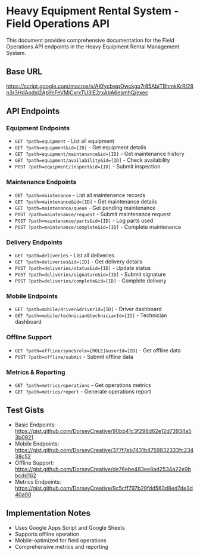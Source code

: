 # Heavy Equipment Rental System - Field Operations API

This document provides comprehensive documentation for the Field Operations API endpoints in the Heavy Equipment Rental Management System.

## Base URL
https://script.google.com/macros/s/AKfycbwpOwckgo7r85AbiTBhmkKrRI28n3r3HdAodxj2ApYeFeVMjCxrxTU3IE2rxAbA6esmhQ/exec

## API Endpoints

### Equipment Endpoints
- `GET ?path=equipment` - List all equipment
- `GET ?path=equipment&id=[ID]` - Get equipment details
- `GET ?path=equipment/maintenance&id=[ID]` - Get maintenance history
- `GET ?path=equipment/availability&id=[ID]` - Check availability
- `POST ?path=equipment/inspect&id=[ID]` - Submit inspection

### Maintenance Endpoints
- `GET ?path=maintenance` - List all maintenance records
- `GET ?path=maintenance&id=[ID]` - Get maintenance details
- `GET ?path=maintenance/queue` - Get pending maintenance
- `POST ?path=maintenance/request` - Submit maintenance request
- `POST ?path=maintenance/parts&id=[ID]` - Log parts used
- `POST ?path=maintenance/complete&id=[ID]` - Complete maintenance

### Delivery Endpoints
- `GET ?path=deliveries` - List all deliveries
- `GET ?path=deliveries&id=[ID]` - Get delivery details
- `POST ?path=deliveries/status&id=[ID]` - Update status
- `POST ?path=deliveries/signature&id=[ID]` - Submit signature
- `POST ?path=deliveries/complete&id=[ID]` - Complete delivery

### Mobile Endpoints
- `GET ?path=mobile/driver&driverId=[ID]` - Driver dashboard
- `GET ?path=mobile/technician&technicianId=[ID]` - Technician dashboard

### Offline Support
- `GET ?path=offline/sync&role=[ROLE]&userId=[ID]` - Get offline data
- `POST ?path=offline/submit` - Submit offline data

### Metrics & Reporting
- `GET ?path=metrics/operations` - Get operations metrics
- `GET ?path=metrics/report` - Generate operations report

## Test Gists
- Basic Endpoints: https://gist.github.com/DorseyCreative/90bb41c3f298d62e12d73934a53b0921
- Mobile Endpoints: https://gist.github.com/DorseyCreative/377f7eb7431b4759832333fc23438c52
- Offline Support: https://gist.github.com/DorseyCreative/de76ebe483ee8ad2534a22e9bbcdd162
- Metrics Endpoints: https://gist.github.com/DorseyCreative/9c5cff797b29fdd560d8ed7de3d40a90

## Implementation Notes
- Uses Google Apps Script and Google Sheets
- Supports offline operation
- Mobile-optimized for field operations
- Comprehensive metrics and reporting

